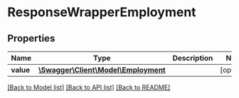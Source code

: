 # ResponseWrapperEmployment

## Properties
Name | Type | Description | Notes
------------ | ------------- | ------------- | -------------
**value** | [**\Swagger\Client\Model\Employment**](Employment.md) |  | [optional] 

[[Back to Model list]](../README.md#documentation-for-models) [[Back to API list]](../README.md#documentation-for-api-endpoints) [[Back to README]](../README.md)


